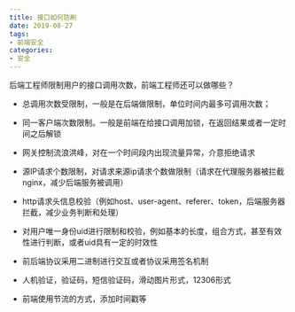 ```yaml
---
title: 接口如何防刷
date: 2019-08-27
tags:
- 前端安全
categories:
- 安全
---
```


后端工程师限制用户的接口调用次数，前端工程师还可以做哪些？
- 总调用次数受限制，一般是在后端做限制，单位时间内最多可调用次数；
- 同一客户端次数限制。一般是前端在给接口调用加锁，在返回结果或者一定时间之后解锁

- 网关控制流浪洪峰，对在一个时间段内出现流量异常，介意拒绝请求
- 源IP请求个数限制，对请求来源ip请求个数做限制（请求在代理服务器被拦截nginx，减少后端服务被调用）
- http请求头信息校验（例如host、user-agent、referer、token，后端服务器拦截，减少业务判断和处理）
- 对用户唯一身份uid进行限制和校验，例如基本的长度，组合方式，甚至有效性进行判断，或者uid具有一定的时效性
- 前后端协议采用二进制进行交互或者协议采用签名机制
- 人机验证，验证码，短信验证码，滑动图片形式，12306形式
- 前端使用节流的方式，添加时间戳等
